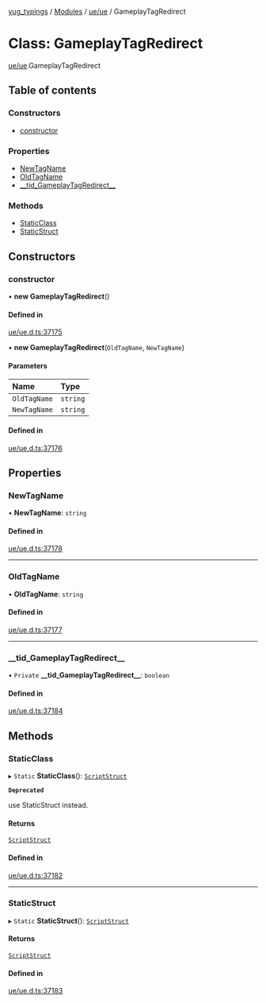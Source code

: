 [yug_typings](../README.md) / [Modules](../modules.md) / [ue/ue](../modules/ue_ue.md) / GameplayTagRedirect

# Class: GameplayTagRedirect

[ue/ue](../modules/ue_ue.md).GameplayTagRedirect

## Table of contents

### Constructors

- [constructor](ue_ue.GameplayTagRedirect.md#constructor)

### Properties

- [NewTagName](ue_ue.GameplayTagRedirect.md#newtagname)
- [OldTagName](ue_ue.GameplayTagRedirect.md#oldtagname)
- [\_\_tid\_GameplayTagRedirect\_\_](ue_ue.GameplayTagRedirect.md#__tid_gameplaytagredirect__)

### Methods

- [StaticClass](ue_ue.GameplayTagRedirect.md#staticclass)
- [StaticStruct](ue_ue.GameplayTagRedirect.md#staticstruct)

## Constructors

### constructor

• **new GameplayTagRedirect**()

#### Defined in

[ue/ue.d.ts:37175](https://github.com/YugMetaverse/yug_typings/blob/b7d9b19/ue/ue.d.ts#L37175)

• **new GameplayTagRedirect**(`OldTagName`, `NewTagName`)

#### Parameters

| Name | Type |
| :------ | :------ |
| `OldTagName` | `string` |
| `NewTagName` | `string` |

#### Defined in

[ue/ue.d.ts:37176](https://github.com/YugMetaverse/yug_typings/blob/b7d9b19/ue/ue.d.ts#L37176)

## Properties

### NewTagName

• **NewTagName**: `string`

#### Defined in

[ue/ue.d.ts:37178](https://github.com/YugMetaverse/yug_typings/blob/b7d9b19/ue/ue.d.ts#L37178)

___

### OldTagName

• **OldTagName**: `string`

#### Defined in

[ue/ue.d.ts:37177](https://github.com/YugMetaverse/yug_typings/blob/b7d9b19/ue/ue.d.ts#L37177)

___

### \_\_tid\_GameplayTagRedirect\_\_

• `Private` **\_\_tid\_GameplayTagRedirect\_\_**: `boolean`

#### Defined in

[ue/ue.d.ts:37184](https://github.com/YugMetaverse/yug_typings/blob/b7d9b19/ue/ue.d.ts#L37184)

## Methods

### StaticClass

▸ `Static` **StaticClass**(): [`ScriptStruct`](ue_ue.ScriptStruct.md)

**`Deprecated`**

use StaticStruct instead.

#### Returns

[`ScriptStruct`](ue_ue.ScriptStruct.md)

#### Defined in

[ue/ue.d.ts:37182](https://github.com/YugMetaverse/yug_typings/blob/b7d9b19/ue/ue.d.ts#L37182)

___

### StaticStruct

▸ `Static` **StaticStruct**(): [`ScriptStruct`](ue_ue.ScriptStruct.md)

#### Returns

[`ScriptStruct`](ue_ue.ScriptStruct.md)

#### Defined in

[ue/ue.d.ts:37183](https://github.com/YugMetaverse/yug_typings/blob/b7d9b19/ue/ue.d.ts#L37183)

